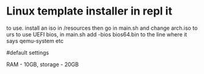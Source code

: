 # Linux template installer in repl it

to use. install an iso in /resources then go in main.sh and change arch.iso to urs
to use UEFI bios, in main.sh add -bios bios64.bin to the line where it says qemu-system etc


#default settings

RAM - 10GB, storage - 20GB
